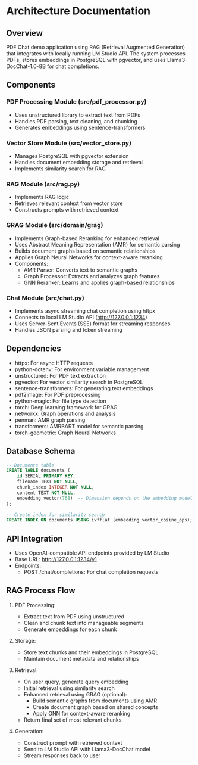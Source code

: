 # Architecture Documentation

## Overview
PDF Chat demo application using RAG (Retrieval Augmented Generation) that integrates with locally running LM Studio API. The system processes PDFs, stores embeddings in PostgreSQL with pgvector, and uses Llama3-DocChat-1.0-8B for chat completions.

## Components

### PDF Processing Module (src/pdf_processor.py)
- Uses unstructured library to extract text from PDFs
- Handles PDF parsing, text cleaning, and chunking
- Generates embeddings using sentence-transformers

### Vector Store Module (src/vector_store.py)
- Manages PostgreSQL with pgvector extension
- Handles document embedding storage and retrieval
- Implements similarity search for RAG

### RAG Module (src/rag.py)
- Implements RAG logic
- Retrieves relevant context from vector store
- Constructs prompts with retrieved context

### GRAG Module (src/domain/grag)
- Implements Graph-based Reranking for enhanced retrieval
- Uses Abstract Meaning Representation (AMR) for semantic parsing
- Builds document graphs based on semantic relationships
- Applies Graph Neural Networks for context-aware reranking
- Components:
  - AMR Parser: Converts text to semantic graphs
  - Graph Processor: Extracts and analyzes graph features
  - GNN Reranker: Learns and applies graph-based relationships

### Chat Module (src/chat.py)
- Implements async streaming chat completion using httpx
- Connects to local LM Studio API (http://127.0.0.1:1234)
- Uses Server-Sent Events (SSE) format for streaming responses
- Handles JSON parsing and token streaming

## Dependencies
- httpx: For async HTTP requests
- python-dotenv: For environment variable management
- unstructured: For PDF text extraction
- pgvector: For vector similarity search in PostgreSQL
- sentence-transformers: For generating text embeddings
- pdf2image: For PDF preprocessing
- python-magic: For file type detection
- torch: Deep learning framework for GRAG
- networkx: Graph operations and analysis
- penman: AMR graph parsing
- transformers: AMRBART model for semantic parsing
- torch-geometric: Graph Neural Networks

## Database Schema
```sql
-- Documents table
CREATE TABLE documents (
    id SERIAL PRIMARY KEY,
    filename TEXT NOT NULL,
    chunk_index INTEGER NOT NULL,
    content TEXT NOT NULL,
    embedding vector(768)  -- Dimension depends on the embedding model
);

-- Create index for similarity search
CREATE INDEX ON documents USING ivfflat (embedding vector_cosine_ops);
```

## API Integration
- Uses OpenAI-compatible API endpoints provided by LM Studio
- Base URL: http://127.0.0.1:1234/v1
- Endpoints:
  - POST /chat/completions: For chat completion requests

## RAG Process Flow
1. PDF Processing:
   - Extract text from PDF using unstructured
   - Clean and chunk text into manageable segments
   - Generate embeddings for each chunk

2. Storage:
   - Store text chunks and their embeddings in PostgreSQL
   - Maintain document metadata and relationships

3. Retrieval:
   - On user query, generate query embedding
   - Initial retrieval using similarity search
   - Enhanced retrieval using GRAG (optional):
     * Build semantic graphs from documents using AMR
     * Create document graph based on shared concepts
     * Apply GNN for context-aware reranking
   - Return final set of most relevant chunks

4. Generation:
   - Construct prompt with retrieved context
   - Send to LM Studio API with Llama3-DocChat model
   - Stream responses back to user